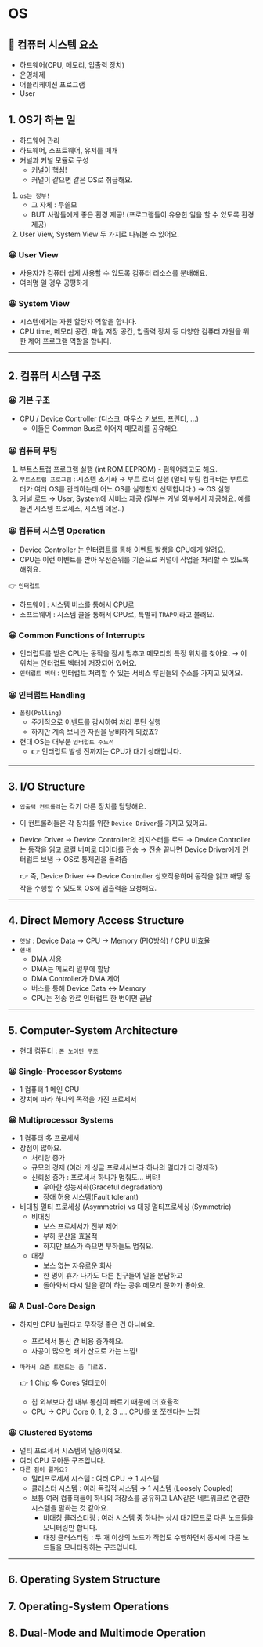 # OS

## 🔨 컴퓨터 시스템 요소

- 하드웨어(CPU, 메모리, 입출력 장치)
- 운영체제
- 어플리케이션 프로그램
- User

## 1. OS가 하는 일

- 하드웨어 관리
- 하드웨어, 소프트웨어, 유저를 매개
- 커널과 커널 모듈로 구성
    - 커널이 핵심!
    - 커널이 같으면 같은 OS로 취급해요.
1. `os는 정부!`
    - 그 자체 : 무쓸모
    - BUT 사람들에게 좋은 환경 제공! (프로그램들이 유용한 일을 할 수 있도록 환경 제공)
2. User View, System View 두 가지로 나눠볼 수 있어요.

### 😀 User View

- 사용자가 컴퓨터 쉽게 사용할 수 있도록 컴퓨터 리소스를 분배해요.
- 여러명 일 경우 공평하게

### 😀 System View

- 시스템에게는 자원 할당자 역할을 합니다.
- CPU time, 메모리 공간, 파일 저장 공간, 입출력 장치 등 다양한 컴퓨터 자원을 위한 제어 프로그램 역할을 합니다.

---

## 2. 컴퓨터 시스템 구조

### 😀 기본 구조

- CPU / Device Controller (디스크, 마우스 키보드, 프린터, ...)
    - 이들은 Common Bus로 이어져 메모리를 공유해요.

### 😀 컴퓨터 부팅

1. 부트스트랩 프로그램 실행 (int ROM,EEPROM) - 펌웨어라고도 해요.
2. `부트스트랩 프로그램` : 시스템 초기화 → 부트 로더 실행 (멀티 부팅 컴퓨터는 부트로더가 여러 OS를 관리하는데 어느 OS를 실행할지 선택합니다.) → OS 실행
3. 커널 로드 → User, System에 서비스 제공 (일부는 커널 외부에서 제공해요. 예를 들면 시스템 프로세스, 시스템 데몬..)

### 😀 컴퓨터 시스템 Operation

- Device Controller 는 인터럽트를 통해 이벤트 발생을 CPU에게 알려요.
- CPU는 이런 이벤트를 받아 우선순위를 기준으로 커널이 작업을 처리할 수 있도록 해줘요.

👉 `인터럽트`

- 하드웨어 : 시스템 버스를 통해서 CPU로
- 소프트웨어 : 시스템 콜을 통해서 CPU로, 특별히 `TRAP`이라고 불러요.

### 😀 **Common Functions of Interrupts**

- 인터럽트를 받은 CPU는 동작을 잠시 멈추고 메모리의 특정 위치를 찾아요. → 이 위치는 인터럽트 벡터에 저장되어 있어요.
- `인터럽트 벡터` : 인터럽트 처리할 수 있는 서비스 루틴들의 주소를 가지고 있어요.

### 😀 인터럽트 Handling

- `폴링(Polling)`
    - 주기적으로 이벤트를 감시하여 처리 루틴 실행
    - 하지만 계속 보니깐 자원을 낭비하게 되겠죠?
- 현대 OS는 대부분 `인터럽트 주도적`
    - 👉 인터럽트 발생 전까지는 CPU가 대기 상태입니다.

---

## 3. I/O Structure

- `입출력 컨트롤러`는 각기 다른 장치를 담당해요.
- 이 컨트롤러들은 각 장치를 위한 `Device Driver`를 가지고 있어요.
- Device Driver → Device Controller의 레지스터를 로드 → Device Controller는 동작을 읽고 로컬 버퍼로 데이터를 전송 → 전송 끝나면 Device Driver에게 인터럽트 보냄 → OS로 통제권을 돌려줌
    
    👉 즉, Device Driver  ↔ Device Controller 상호작용하며 동작을 읽고 해당 동작을 수행할 수 있도록 OS에 입출력을 요청해요.
    

---

## 4. **Direct Memory Access Structure**

- `옛날` : Device Data → CPU → Memory (PIO방식) / CPU 비효율
- `현재`
    - DMA 사용
    - DMA는 메모리 일부에 할당
    - DMA Controller가 DMA 제어
    - 버스를 통해 Device Data ↔ Memory
    - CPU는 전송 완료 인터럽트 한 번이면 끝남

---

## 5. **Computer-System Architecture**

- 현대 컴퓨터 : `폰 노이만 구조`

### 😀 Single-Processor Systems

- 1 컴퓨터 1 메인 CPU
- 장치에 따라 하나의 목적을 가진 프로세서

### 😀 **Multiprocessor Systems**

- 1 컴퓨터 多 프로세서
- 장점이 많아요.
    - 처리량 증가
    - 규모의 경제 (여러 개 싱글 프로세서보다 하나의 멀티가 더 경제적)
    - 신뢰성 증가 : 프로세서 하나가 멈춰도... 버텨!
        - 우아한 성능저하(Graceful degradation)
        - 장애 허용 시스템(Fault tolerant)
- 비대칭 멀티 프로세싱 (Asymmetric) vs 대칭 멀티프로세싱 (Symmetric)
    - 비대칭
        - 보스 프로세서가 전부 제어
        - 부하 분산을 효율적
        - 하지만 보스가 죽으면 부하들도 멈춰요.
    - 대칭
        - 보스 없는 자유로운 회사
        - 한 명이 휴가 나가도 다른 친구들이 일을 분담하고
        - 돌아와서 다시 일을 같이 하는 공유 메모리 문화가 좋아요.

### 😀 **A Dual-Core Design**

- 하지만 CPU 늘린다고 무작정 좋은 건 아니예요.
    - 프로세서 통신 간 비용 증가해요.
    - 사공이 많으면 배가 산으로 가는 느낌!
- `따라서 요즘 트렌드는 좀 다르죠.`
    
    👉 1 Chip 多 Cores 멀티코어
    
    - 칩 외부보다 칩 내부 통신이 빠르기 때문에 더 효율적
    - CPU  → CPU Core 0, 1, 2, 3 .... CPU를 또 쪼갠다는 느낌

### 😀 **Clustered Systems**

- 멀티 프로세서 시스템의 일종이예요.
- 여러 CPU 모아둔 구조입니다.
- `다른 점이 뭘까요?`
    - 멀티프로세서 시스템 :  여러 CPU → 1 시스템
    - 클러스터 시스템 : 여러 독립적 시스템 → 1 시스템 (Loosely Coupled)
    - 보통 여러 컴퓨터들이 하나의 저장소를 공유하고 LAN같은 네트워크로 연결한 시스템을 말하는 것 같아요.
        - 비대칭 클러스터링 : 여러 시스템 중 하나는 상시 대기모드로 다른 노드들을 모니터링만 합니다.
        - 대칭 클러스터링 : 두 개 이상의 노드가 작업도 수행하면서 동시에 다른 노드들을 모니터링하는 구조입니다.

---

## 6. **Operating System Structure**

## 7. **Operating-System Operations**

## 8. **Dual-Mode and Multimode Operation**
